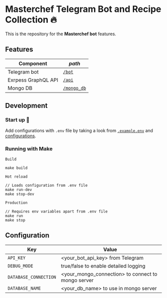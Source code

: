 # Masterchef Telegram Bot and Recipe Collection :fire:

This is the repository for the **Masterchef bot** features.

## Features

| Component | *path* |
| --- | --- |
| Telegram bot          | [`/bot`](./bot/)            |
| Exrpess GraphQL API   | [`/api`](./api/)            |   
| Mongo DB              | [`/mongo_db`](./mongo_db/)  |

## Development

### Start up :rocket:

Add configurations with `.env` file by taking a look from [`.example.env`](./.example.env) and [configurations](##Configuration).

### Running with Make

`Build`

```
make build
```

`Hot reload`
```
// Loads configuration from .env file
make run-dev
make stop-dev
```
`Production`
```
// Requires env variables apart from .env file
make run
make stop
```


## Configuration
| Key | Value |
| --- | --- |
| `API_KEY`             | <your_bot_api_key> from Telegram                   |
| `DEBUG_MODE`          | true/false to enable detailed logging              |
| `DATABASE_CONNECTION` | <your_mongo_connection> to connect to mongo server |
| `DATABASE_NAME`       | <your_db_name> to use in mongo server              | 

